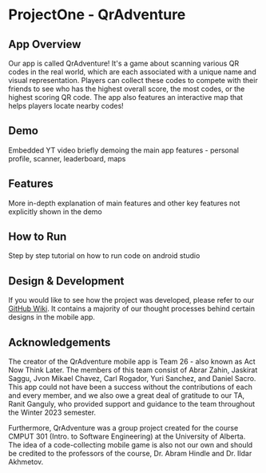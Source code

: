 # ProjectOne - QrAdventure

## App Overview
Our app is called QrAdventure! It's a game about scanning various QR codes in the real world, which are each associated with a unique name and visual representation. Players can collect these codes to compete with their friends to see who has the highest overall score, the most codes, or the highest scoring QR code. The app also features an interactive map that helps players locate nearby codes!

## Demo
Embedded YT video briefly demoing the main app features - personal profile, scanner, leaderboard, maps

## Features
More in-depth explanation of main features and other key features not explicitly shown in the demo

## How to Run
Step by step tutorial on how to run code on android studio

## Design & Development
If you would like to see how the project was developed, please refer to our [GitHub Wiki](https://github.com/CMPUT301W23T26-0/ProjectOne/wiki). It contains a majority of our thought processes behind certain designs in the mobile app.

## Acknowledgements
The creator of the QrAdventure mobile app is Team 26 - also known as Act Now Think Later. The members of this team consist of Abrar Zahin, Jaskirat Saggu, Jvon Mikael Chavez, Carl Rogador, Yuri Sanchez, and Daniel Sacro. This app could not have been a success without the contributions of each and every member, and we also owe a great deal of gratitude to our TA, Ranit Ganguly, who provided support and guidance to the team throughout the Winter 2023 semester.

Furthermore, QrAdventure was a group project created for the course CMPUT 301 (Intro. to Software Engineering) at the University of Alberta. The idea of a code-collecting mobile game is also not our own and should be credited to the professors of the course, Dr. Abram Hindle and Dr. Ildar Akhmetov.
